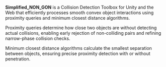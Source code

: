 **Simplified_NON_GON** is a Collision Detection Toolbox for Unity and the Web that efficiently processes smooth convex object interactions using proximity queries and minimum closest distance algorithms.

Proximity queries determine how close two objects are without detecting actual collisions, enabling early rejection of non-colliding pairs and refining narrow-phase collision checks.

Minimum closest distance algorithms calculate the smallest separation between objects, ensuring precise proximity detection with or without penetration.
